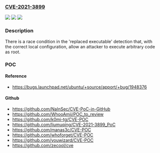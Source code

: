 ### [CVE-2021-3899](https://cve.mitre.org/cgi-bin/cvename.cgi?name=CVE-2021-3899)
![](https://img.shields.io/static/v1?label=Product&message=Apport&color=blue)
![](https://img.shields.io/static/v1?label=Version&message=0%3C%202.21.0%20&color=brighgreen)
![](https://img.shields.io/static/v1?label=Vulnerability&message=n%2Fa&color=brighgreen)

### Description

There is a race condition in the 'replaced executable' detection that, with the correct local configuration, allow an attacker to execute arbitrary code as root.

### POC

#### Reference
- https://bugs.launchpad.net/ubuntu/+source/apport/+bug/1948376

#### Github
- https://github.com/NaInSec/CVE-PoC-in-GitHub
- https://github.com/WhooAmii/POC_to_review
- https://github.com/k0mi-tg/CVE-POC
- https://github.com/liumuqing/CVE-2021-3899_PoC
- https://github.com/manas3c/CVE-POC
- https://github.com/whoforget/CVE-POC
- https://github.com/youwizard/CVE-POC
- https://github.com/zecool/cve

